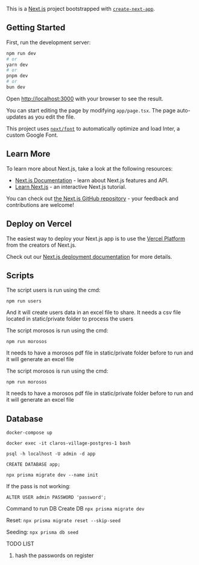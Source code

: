 This is a [Next.js](https://nextjs.org/) project bootstrapped with [`create-next-app`](https://github.com/vercel/next.js/tree/canary/packages/create-next-app).

## Getting Started

First, run the development server:

```bash
npm run dev
# or
yarn dev
# or
pnpm dev
# or
bun dev
```

Open [http://localhost:3000](http://localhost:3000) with your browser to see the result.

You can start editing the page by modifying `app/page.tsx`. The page auto-updates as you edit the file.

This project uses [`next/font`](https://nextjs.org/docs/basic-features/font-optimization) to automatically optimize and load Inter, a custom Google Font.

## Learn More

To learn more about Next.js, take a look at the following resources:

- [Next.js Documentation](https://nextjs.org/docs) - learn about Next.js features and API.
- [Learn Next.js](https://nextjs.org/learn) - an interactive Next.js tutorial.

You can check out [the Next.js GitHub repository](https://github.com/vercel/next.js/) - your feedback and contributions are welcome!

## Deploy on Vercel

The easiest way to deploy your Next.js app is to use the [Vercel Platform](https://vercel.com/new?utm_medium=default-template&filter=next.js&utm_source=create-next-app&utm_campaign=create-next-app-readme) from the creators of Next.js.

Check out our [Next.js deployment documentation](https://nextjs.org/docs/deployment) for more details.

## Scripts

The script users is run using the cmd:
```
npm run users
```
And it will create users data in an excel file to share. It needs a csv file located in static/private folder to process the users

The script morosos is run using the cmd:
```
npm run morosos
```
It needs to have a morosos pdf file in static/private folder before to run and it will generate an excel file

The script morosos is run using the cmd:
```
npm run morosos
```
It needs to have a morosos pdf file in static/private folder before to run and it will generate an excel file


## Database

```
docker-compose up

docker exec -it claros-village-postgres-1 bash

psql -h localhost -U admin -d app

CREATE DATABASE app;

npx prisma migrate dev --name init
```

If the pass is not working:

```
ALTER USER admin PASSWORD 'password';
```

Command to run DB
Create DB `npx prisma migrate dev`

Reset: `npx prisma migrate reset --skip-seed`

Seeding: `npx prisma db seed`



TODO LIST

1. hash the passwords on register
